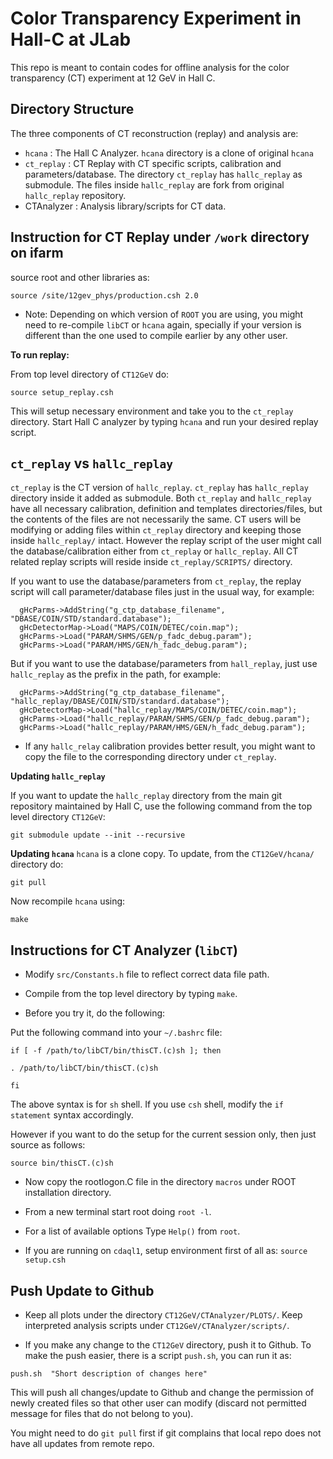 Color Transparency Experiment in Hall-C at JLab
==================================================

This repo is meant to contain codes for offline analysis for the color transparency (CT) experiment at 12 GeV in Hall C. 


Directory Structure
-------------------

The three components of CT reconstruction (replay) and analysis are:

- `hcana` : The Hall C Analyzer. `hcana` directory is a clone of original `hcana`
- `ct_replay` : CT Replay with CT specific scripts, calibration and parameters/database. The directory `ct_replay` has `hallc_replay` as submodule. The files inside `hallc_replay` are fork from original `hallc_replay` repository.
- CTAnalyzer : Analysis library/scripts for CT data.
 

Instruction for CT Replay under `/work` directory on ifarm
-----------------------------------------------------------

source root and other libraries as:

```
source /site/12gev_phys/production.csh 2.0
```

- Note: Depending on which version of `ROOT` you are using, you might need to re-compile `libCT` or `hcana` again, specially if your version is different than the one used to compile earlier by any other user.


**To run replay:**

From top level directory of `CT12GeV` do:

```
source setup_replay.csh
```

This will setup necessary environment and take you to the `ct_replay` directory. Start Hall C analyzer by typing `hcana` and run your desired replay script. 


`ct_replay` vs `hallc_replay`
-----------------------------
`ct_replay` is the CT version of `hallc_replay`. `ct_replay` has `hallc_replay` directory inside it added as submodule. Both `ct_replay` and `hallc_replay` have all necessary calibration, definition and templates directories/files, but the contents of the files are not necessarily the same. CT users will be modifying or adding files within `ct_replay` directory and keeping those inside `hallc_replay/` intact. However the replay script of the user might call the database/calibration either from `ct_replay` or `hallc_replay`. All CT related replay scripts will reside inside `ct_replay/SCRIPTS/` directory.


If you want to use the database/parameters from `ct_replay`, the replay script will call parameter/database files just in the usual way, for example:

```
  gHcParms->AddString("g_ctp_database_filename", "DBASE/COIN/STD/standard.database");
  gHcDetectorMap->Load("MAPS/COIN/DETEC/coin.map");
  gHcParms->Load("PARAM/SHMS/GEN/p_fadc_debug.param");
  gHcParms->Load("PARAM/HMS/GEN/h_fadc_debug.param");
```

But if you want to use the database/parameters from `hall_replay`, just use `hallc_replay` as the prefix in the path, for example:

```
  gHcParms->AddString("g_ctp_database_filename", "hallc_replay/DBASE/COIN/STD/standard.database");
  gHcDetectorMap->Load("hallc_replay/MAPS/COIN/DETEC/coin.map");
  gHcParms->Load("hallc_replay/PARAM/SHMS/GEN/p_fadc_debug.param");
  gHcParms->Load("hallc_replay/PARAM/HMS/GEN/h_fadc_debug.param");
```

- If any `hallc_relay` calibration provides better result, you might want to copy the file to the corresponding directory under `ct_replay`.


**Updating `hallc_replay`**

If you want to update the `hallc_replay` directory from the main git repository maintained by Hall C, use the following command from the top level directory `CT12GeV`:
```
git submodule update --init --recursive
```

**Updating `hcana`**
`hcana` is a clone copy. To update, from the `CT12GeV/hcana/` directory do:

```
git pull
```

Now recompile `hcana` using:
```
make
```

Instructions for CT Analyzer (`libCT`)
--------------------------------------
* Modify `src/Constants.h` file to reflect correct data file path.

* Compile from the top level directory by typing `make`.

* Before you try it, do the following:

Put the following command into your `~/.bashrc` file:

```
if [ -f /path/to/libCT/bin/thisCT.(c)sh ]; then

. /path/to/libCT/bin/thisCT.(c)sh

fi
```
The above syntax is for `sh` shell. If you use `csh` shell, modify the `if statement` syntax accordingly.

However if you want to do the setup for the current session only, then just source as follows:

```
source bin/thisCT.(c)sh
```

* Now copy the rootlogon.C file in the directory `macros` under ROOT installation directory.  
	  
* From a new terminal start root doing `root -l`.

* For a list of available options Type `Help()` from `root`.

* If you are running on `cdaql1`, setup environment first of all as: `source setup.csh`



Push Update to Github
-----------------------

- Keep all plots under the directory `CT12GeV/CTAnalyzer/PLOTS/`. Keep interpreted analysis scripts under `CT12GeV/CTAnalyzer/scripts/`.

- If you make any change to the `CT12GeV` directory, push it to Github. To make the push easier, there is a script `push.sh`, you can run it as:

```
push.sh  "Short description of changes here"
```

This will push all changes/update to Github and change the permission of newly created files so that other user can modify (discard not permitted message for files that do not belong to you). 


You might need to do `git pull` first if git complains that local repo does not have all updates from remote repo. 

